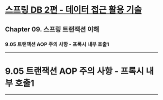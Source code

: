 # <a href = "../README.md" target="_blank">스프링 DB 2편 - 데이터 접근 활용 기술</a>
## Chapter 09. 스프링 트랜잭션 이해
### 9.05 트랜잭션 AOP 주의 사항 - 프록시 내부 호출1


---

# 9.05 트랜잭션 AOP 주의 사항 - 프록시 내부 호출1

---
